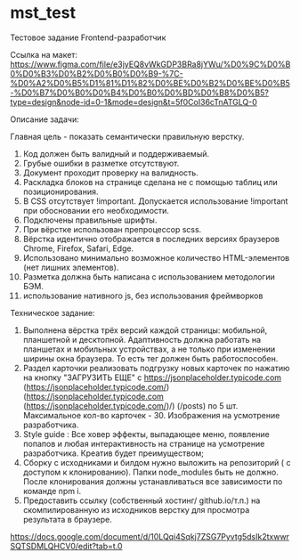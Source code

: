 # mst_test

Тестовое задание
Frontend-разработчик


Ссылка на макет:
https://www.figma.com/file/e3jyEQ8vWkGDP3BRa8jYWu/%D0%9C%D0%B0%D0%B3%D0%B2%D0%B0%D0%B9-%7C-%D0%A2%D0%B5%D1%81%D1%82%D0%BE%D0%B2%D0%BE%D0%B5-%D0%B7%D0%B0%D0%B4%D0%B0%D0%BD%D0%B8%D0%B5?type=design&node-id=0-1&mode=design&t=5f0CoI36cTnATGLQ-0 

Описание задачи:

Главная цель - показать семантически правильную верстку. 
1) Код должен быть валидный и поддерживаемый.
2) Грубые ошибки в разметке отсутствуют.
3) Документ проходит проверку на валидность.
4) Раскладка блоков на странице сделана не с помощью таблиц или позиционирования.
5) В CSS отсутствует !important. Допускается использование !important при обосновании его необходимости.
6) Подключены правильные шрифты.
7) При вёрстке использован препроцессор scss.
8) Вёрстка идентично отображается в последних версиях браузеров Chrome, Firefox, Safari, Edge.
9) Использовано минимально возможное количество HTML-элементов (нет лишних элементов).
10) Разметка должна быть написана с использованием методологии БЭМ.   
11) использование нативного js, без использования фреймворков

Техническое задание:

1) Выполнена вёрстка трёх версий каждой страницы: мобильной, планшетной и десктопной. Адаптивность должна работать на планшетах и мобильных устройствах, а не только при изменении ширины окна браузера. То есть тег <meta name="viewport"> должен быть работоспособен.
3) Раздел карточки реализовать подгрузку новых карточек по нажатию на кнопку "ЗАГРУЗИТЬ ЕЩЕ" с https://jsonplaceholder.typicode.com (https://jsonplaceholder.typicode.com/) (https://jsonplaceholder.typicode.com (https://jsonplaceholder.typicode.com/)/) (/posts) по 5 шт. Максимальное кол-во карточек - 30. Изображения на усмотрение разработчика.
4) Style guide : Все ховер эффекты, выпадающее меню, появление попапов и любая интерактивность на странице на усмотрение разработчика. Креатив будет преимуществом;
5) Сборку с исходниками и билдом нужно выложить на репозиторий ( с доступом к клонированию). Папки node_modules быть не должно. После клонирования должны устанавливаться все зависимости по команде npm i.
6) Предоставить ссылку (собственный хостинг/ github.io/т.п.) на скомпилированную из исходников верстку для просмотра результата в браузере.

https://docs.google.com/document/d/10LQqi4Sqkj7ZSG7Pyvtg5dsIk2txwwrSQTSDMLQHCV0/edit?tab=t.0
